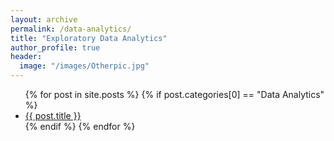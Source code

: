 ```yaml
---
layout: archive
permalink: /data-analytics/
title: "Exploratory Data Analytics"
author_profile: true
header:
  image: "/images/Otherpic.jpg"
---
```


<ul>
  {% for post in site.posts %}
    {% if post.categories[0] == "Data Analytics" %}
      <li>
        <a href="{{ post.url }}">{{ post.title }}</a>
      </li>
    {% endif %}
  {% endfor %}
</ul>
